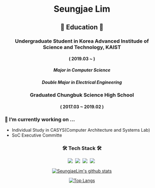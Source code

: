 
<h1 align="center"> Seungjae Lim </h1>


<h2 align="center"> 
  🏫 Education 🏫
</h2>
<h3 align="center"> Undergraduate Student in Korea Advanced Institude of Science and Technology, KAIST </h3>
<h4 align="center"> ( 2019.03 ~ ) <h4 align="center">
<h5 align="center"> Major in Computer Science <h5 align="center">
<h5 align="center"> Double Major in Electrical Engineering <h5 align="center">
  
<h5 align="center">   <h5 align="center">
<h3 align="center"> Graduated Chungbuk Science High School </h3>
  <h4 align="center"> ( 2017.03 ~ 2019.02 ) <h4 align="center">
    

### 🔭 I’m currently working on ...

- Individual Study in CASYS(Computer Architecture and Systems Lab)
- SoC Executive Committe

<h3 align="center">🛠 Tech Stack 🛠</h3>

<p align="center">
  <img src="https://img.shields.io/badge/Python-3766AB?style=flat-square&logo=Python&logoColor=white"/></a>&nbsp 
  <img src="https://img.shields.io/badge/Java-007396?style=flat-square&logo=Java&logoColor=white"/></a>&nbsp 
  <img src="https://img.shields.io/badge/C++-00599C?style=flat-square&logo=C%2B%2B&logoColor=white"/></a>&nbsp 
  <img src="https://img.shields.io/badge/C-A8B9CC?style=flat-square&logo=C&logoColor=white"/></a>&nbsp  
</p>

<div align="center" style="text-align:center">
  
  [![SeungjaeLim's github stats](https://github-readme-stats.vercel.app/api?username=SeungjaeLim&show_icons=true&theme=dracula)](https://github.com/SeungjaeLim)
  
</div>

<div align="center" style="text-align:center">
  
 [![Top Langs](https://github-readme-stats.vercel.app/api/top-langs/?username=SeungjaeLim&layout=compact&langs_count=8&theme=dracula)](https://github.com/SeungjaeLim)

</div>
<!--
**SeungjaeLim/SeungjaeLim** is a ✨ _special_ ✨ repository because its `README.md` (this file) appears on your GitHub profile.

Here are some ideas to get you started:
### 🌱 I’m currently learning ...

- 🔭 I’m currently working on ...
- 🌱 I’m currently learning ...
- 👯 I’m looking to collaborate on ...
- 🤔 I’m looking for help with ...
- 💬 Ask me about ...
- 📫 How to reach me: ...
- 😄 Pronouns: ...
- ⚡ Fun fact: ...
-->
